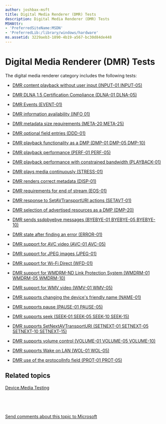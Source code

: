 ```yaml
---
author: joshbax-msft
title: Digital Media Renderer (DMR) Tests
description: Digital Media Renderer (DMR) Tests
MSHAttr:
- 'PreferredSiteName:MSDN'
- 'PreferredLib:/library/windows/hardware'
ms.assetid: 3229aeb3-1890-4b19-a567-bc30d84de448
---
```


# Digital Media Renderer (DMR) Tests


The digital media renderer category includes the following tests:

-   [DMR content playback without user input (INPUT-01 INPUT-05)](dmr-content-playback-without-user-input--input-01-input-05-ab05618b-7ad4-4d88-b720-ba53e3876350.md)

-   [DMR DLNA 1.5 Certification Compliance (DLNA-01 DLNA-05)](dmr-dlna-15-certification-compliance--dlna-01-dlna-05-e7463060-237e-416d-9dc0-b38a8678e0a3.md)

-   [DMR Events (EVENT-01)](dmr-events---event-01-761093fc-f86d-41df-b06c-d0bf57df59a4.md)

-   [DMR information availability (INFO 01)](dmr-information-availability--info-01-c355f2e0-073b-4fa8-ab43-fbe82e8d82a0.md)

-   [DMR metadata size requirements (META-20 META-25)](dmr-metadata-size-requirements--meta-20-meta-25-a3bbc104-cd0b-46fb-a04f-49e339979e4a.md)

-   [DMR optional field entries (DDD-01)](dmr-optional-field-entries--ddd-01-885a0015-3015-4293-b12b-d5aa6ee5d093.md)

-   [DMR playback functionality as a DMP (DMP-01 DMP-05 DMP-10)](dmr-playback-functionality-as-a-dmp--dmp-01-dmp-05-dmp-10-69d89dbb-c284-468f-bf40-22f7d8db5d6c.md)

-   [DMR playback performance (PERF-01 PERF-05)](dmr-playback-performance--perf-01-perf-05-258dd5f4-7001-4763-835d-78aa6faeaab0.md)

-   [DMR playback performance with constrained bandwidth (PLAYBACK-01)](dmr-playback-performance-with-constrained-bandwidth--playback-01-be801937-e49d-4dfe-9785-6af8dd107815.md)

-   [DMR plays media continuously (STRESS-01)](dmr-plays-media-continuously--stress-01-45228cb7-f401-4c2c-82a6-204a8b1c1955.md)

-   [DMR renders correct metadata (DISP-01)](dmr-renders-correct-metadata--disp-01-57be27d9-9fce-4d3b-8de9-e8048cc971ab.md)

-   [DMR requirements for end of stream (EOS-01)](dmr-requirements-for-end-of-stream--eos-01--db5e9f30-490d-4326-9d72-8a61931c28dc.md)

-   [DMR response to SetAVTransportURI actions (SETAVT-01)](dmr-response-to-setavtransporturi-actions--setavt-01--26fdb58a-fec0-4260-a0b1-42f6c13f41c7.md)

-   [DMR selection of advertised resources as a DMP (DMP-20)](dmr-selection-of-advertised-resources-as-a-dmp--dmp-20-6cf4ab30-20c5-4a27-8ce3-1bea3dff69e6.md)

-   [DMR sends ssdpbyebye messages (BYEBYE-01 BYEBYE-05 BYEBYE-10)](dmr-sends-ssdpbyebye-messages--byebye-01-byebye-05-byebye-10-83a0470a-65cd-439f-b12f-546b8f16f6ee.md)

-   [DMR state after finding an error (ERROR-01)](dmr-state-after-finding-an-error--error-01--a3dca0fd-437a-4dc1-b216-eb9b096e33ea.md)

-   [DMR support for AVC video (AVC-01 AVC-05)](dmr-support-for-avc-video--avc-01-avc-05--c1f05a01-6dfa-4b57-8d73-03b3d37835a8.md)

-   [DMR support for JPEG images (JPEG-01)](dmr-support-for-jpeg-images--jpeg-01--4c4f7815-8e93-42f6-bb78-3426064f4c8a.md)

-   [DMR support for Wi-Fi Direct (WFD-01)](dmr-support-for-wi-fi-direct--wfd-01--1c32c919-b8e7-4b36-ab1c-ac5fb72c0eda.md)

-   [DMR support for WMDRM-ND Link Protection System (WMDRM-01 WMDRM-05 WMDRM-10)](dmr-support-for-wmdrm-nd-link-protection-system--wmdrm-01-wmdrm-05-wmdrm-10--386c001d-4240-48db-a767-a2aceebd24f0.md)

-   [DMR support for WMV video (WMV-01 WMV-05)](dmr-support-for-wmv-video--wmv-01-wmv-05--bf10e5e6-eba6-4d25-ae9d-6c8eb95a15be.md)

-   [DMR supports changing the device's friendly name (NAME-01)](dmr-supports-changing-the-devices-friendly-name--name-01--aa4fb6a0-937f-4591-bc06-f260076ccb6b.md)

-   [DMR supports pause (PAUSE-01 PAUSE-05)](dmr-supports-pause--pause-01-pause-05--8b4573f7-e11e-4f5f-9439-2464e9e78418.md)

-   [DMR supports seek (SEEK-01 SEEK-05 SEEK-10 SEEK-15)](dmr-supports-seek--seek-01-seek-05-seek-10-seek-15--f6099a70-d464-4180-8d81-131c9986b2ae.md)

-   [DMR supports SetNextAVTransportURI (SETNEXT-01 SETNEXT-05 SETNEXT-10 SETNEXT-15)](dmr-supports-setnextavtransporturi--setnext-01-setnext-05-setnext-10-setnext-15--fa3787ed-8379-4dc9-a850-5e9d8602c9fd.md)

-   [DMR supports volume control (VOLUME-01 VOLUME-05 VOLUME-10)](dmr-supports-volume-control--volume-01-volume-05-volume-10--4e671487-de64-41d1-9f7a-f3e812893f7b.md)

-   [DMR supports Wake on LAN (WOL-01 WOL-05)](dmr-supports-wake-on-lan--wol-01-wol-05--44bcb04d-33b4-4812-a3d6-b8ff30f63f9d.md)

-   [DMR use of the protocolInfo field (PROT-01 PROT-05)](dmr-use-of-the-protocolinfo-field--prot-01-prot-05-a55547a9-3523-48e3-8502-ecb228ee9faf.md)

## Related topics


[Device.Media Testing](devicemedia-testing.md)

 

 

[Send comments about this topic to Microsoft](mailto:wsddocfb@microsoft.com?subject=Documentation%20feedback%20%5Bp_hck\p_hck%5D:%20Digital%20Media%20Renderer%20%28DMR%29%20Tests%20%20RELEASE:%20%284/27/2016%29&body=%0A%0APRIVACY%20STATEMENT%0A%0AWe%20use%20your%20feedback%20to%20improve%20the%20documentation.%20We%20don't%20use%20your%20email%20address%20for%20any%20other%20purpose,%20and%20we'll%20remove%20your%20email%20address%20from%20our%20system%20after%20the%20issue%20that%20you're%20reporting%20is%20fixed.%20While%20we're%20working%20to%20fix%20this%20issue,%20we%20might%20send%20you%20an%20email%20message%20to%20ask%20for%20more%20info.%20Later,%20we%20might%20also%20send%20you%20an%20email%20message%20to%20let%20you%20know%20that%20we've%20addressed%20your%20feedback.%0A%0AFor%20more%20info%20about%20Microsoft's%20privacy%20policy,%20see%20http://privacy.microsoft.com/default.aspx. "Send comments about this topic to Microsoft")





